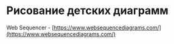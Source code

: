 # Рисование детских диаграмм

Web Sequencer - [https://www.websequencediagrams.com/](https://www.websequencediagrams.com/)

